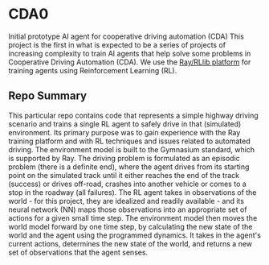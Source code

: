 # CDA0
Initial prototype AI agent for cooperative driving automation (CDA)
This project is the first in what is expected to be a series of projects of increasing complexity to train AI agents that help solve some problems in Cooperative Driving Automation (CDA).
We use the [Ray/RLlib platform](https://docs.ray.io/en/latest/rllib/index.html) for training agents using Reinforcement Learning (RL).

## Repo Summary
This particular repo contains code that represents a simple highway driving scenario and trains a single RL agent to safely drive in that (simulated) environment.
Its primary purpose was to gain experience with the Ray training platform and with RL techniques and issues related to automated driving.
The environment model is built to the Gymnasium standard, which is supported by Ray.
The driving problem is formulated as an episodic problem (there is a definite end), where the agent drives from its starting point on the simulated track until it either reaches the end of the track (success) or drives off-road, crashes into another vehicle or comes to a stop in the roadway (all failures).
The RL agent takes in observations of the world - for this project, they are idealized and readily available - and its neural network (NN) maps those observations into an appropriate set of actions for a given small time step.
The environment model then moves the world model forward by one time step, by calculating the new state of the world and the agent using the programmed dynamics.
It takes in the agent's current actions, determines the new state of the world, and returns a new set of observations that the agent senses.
